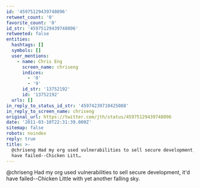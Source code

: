 ```yaml
---
id: '45975129439748096'
retweet_count: '0'
favorite_count: '0'
id_str: '45975129439748096'
retweeted: false
entities:
  hashtags: []
  symbols: []
  user_mentions:
    - name: Chris Eng
      screen_name: chriseng
      indices:
        - '0'
        - '9'
      id_str: '13752192'
      id: '13752192'
  urls: []
in_reply_to_status_id_str: '45974239710425088'
in_reply_to_screen_name: chriseng
original_url: https://twitter.com/jth/status/45975129439748096
date: '2011-03-10T22:31:39.000Z'
sitemap: false
robots: noindex
reply: true
title: >-
  @chriseng Had my org used vulnerabilities to sell secure development, it'd
  have failed--Chicken Litt…
---
```


@chriseng Had my org used vulnerabilities to sell secure development, it'd have failed--Chicken Little with yet another falling sky.
